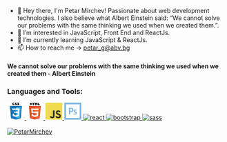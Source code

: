 - 👋 Hey there, I'm Petar Mirchev! Passionate about web development technologies. I also believe what Albert Einstein said: “We cannot solve our problems with the same thinking we used when we created them.”.
- 👀 I’m interested in JavaScript, Front End and ReactJs.
- 🌱 I’m currently learning JavaScript & ReactJs.
- 📫 How to reach me -> petar_g@abv.bg
<!-- - 💞️ I’m looking to collaborate on ... -->

<!---
PetarMirchev/PetarMirchev is a ✨ special ✨ repository because its `README.md` (this file) appears on your GitHub profile.
You can click the Preview link to take a look at your changes.
--->
<h4 align="left" >We cannot solve our problems with the same thinking we used when we created them - Albert Einstein</h4>

<h3 align="left">Languages and Tools:</h3>
<p align="left"><a href="https://www.w3schools.com/css/" target="_blank" rel="noreferrer"> <img src="https://raw.githubusercontent.com/devicons/devicon/master/icons/css3/css3-original-wordmark.svg" alt="css3" width="40" height="40"/> </a> <a href="https://www.w3.org/html/" target="_blank" rel="noreferrer"> <img src="https://raw.githubusercontent.com/devicons/devicon/master/icons/html5/html5-original-wordmark.svg" alt="html5" width="40" height="40"/> </a> <a href="https://developer.mozilla.org/en-US/docs/Web/JavaScript" target="_blank" rel="noreferrer"> <img src="https://raw.githubusercontent.com/devicons/devicon/master/icons/javascript/javascript-original.svg" alt="javascript" width="40" height="40"/> </a> <a href="https://www.photoshop.com/en" target="_blank" rel="noreferrer"> <img src="https://raw.githubusercontent.com/devicons/devicon/master/icons/photoshop/photoshop-line.svg" alt="photoshop" width="40" height="40"/> </a> <a href="https://reactjs.org/" target="_blank" rel="noreferrer"> <a href="https://reactjs.org/" target="_blank" rel="noreferrer"> <img src="https://www.svgrepo.com/show/303500/react-1-logo.svg" alt="react" width="40" height="40"/> </a> <a href="https://getbootstrap.com/" target="_blank" rel="noreferrer"> <img src="https://cdn.freebiesupply.com/logos/large/2x/bootstrap-4-logo-png-transparent.png" alt="bootstrap" width="40" height="40"/> </a> <a href="https://sass-lang.com/" target="_blank" rel="noreferrer"> <img src="https://upload.wikimedia.org/wikipedia/commons/thumb/9/96/Sass_Logo_Color.svg/2560px-Sass_Logo_Color.svg.png" alt="sass" width="40" height="40"/>
 </p>
  
  <!-- <a href="https://www.mysql.com/" target="_blank" rel="noreferrer"> <img src="https://raw.githubusercontent.com/devicons/devicon/master/icons/mysql/mysql-original-wordmark.svg" alt="mysql" width="40" height="40"/> </a>  -->
  
 <!-- <a href="https://firebase.google.com/" target="_blank" rel="noreferrer"> <img src="https://www.vectorlogo.zone/logos/firebase/firebase-icon.svg" alt="firebase" width="40" height="40"/> </a>  -->
  
  <!-- <a href="https://www.java.com" target="_blank" rel="noreferrer"> <img src="https://raw.githubusercontent.com/devicons/devicon/master/icons/java/java-original.svg" alt="java" width="40" height="40"/> </a> -->

  
 <p><img align="center" src="https://github-readme-stats.vercel.app/api/top-langs?username=PetarMirchev&show_icons=true&locale=en&layout=compact" alt="PetarMirchev" /></p>
 
